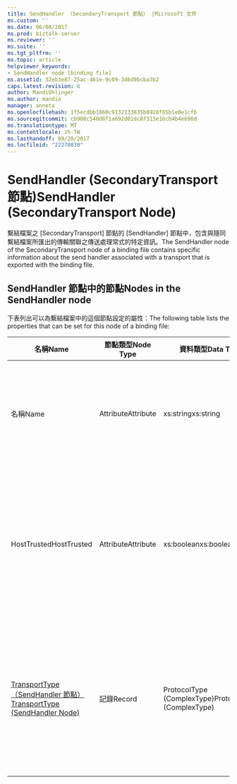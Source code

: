 ```yaml
---
title: SendHandler （SecondaryTransport 節點） |Microsoft 文件
ms.custom: ''
ms.date: 06/08/2017
ms.prod: biztalk-server
ms.reviewer: ''
ms.suite: ''
ms.tgt_pltfrm: ''
ms.topic: article
helpviewer_keywords:
- SendHandler node [binding file]
ms.assetid: 32eb3e87-25ac-461e-9c09-3d6d9bcba3b2
caps.latest.revision: 6
author: MandiOhlinger
ms.author: mandia
manager: anneta
ms.openlocfilehash: 1f5ecdbb1860c9132133835b8928f85b1e0e1cfb
ms.sourcegitcommit: cb908c540d8f1a692d01dc8f313e16cb4b4e696d
ms.translationtype: MT
ms.contentlocale: zh-TW
ms.lasthandoff: 09/20/2017
ms.locfileid: "22270830"
---
```

# <a name="sendhandler-secondarytransport-node"></a><span data-ttu-id="0f973-102">SendHandler (SecondaryTransport 節點)</span><span class="sxs-lookup"><span data-stu-id="0f973-102">SendHandler (SecondaryTransport Node)</span></span>
<span data-ttu-id="0f973-103">繫結檔案之 [SecondaryTransport] 節點的 [SendHandler] 節點中，包含與隨同繫結檔案所匯出的傳輸關聯之傳送處理常式的特定資訊。</span><span class="sxs-lookup"><span data-stu-id="0f973-103">The SendHandler node of the SecondaryTransport node of a binding file contains specific information about the send handler associated with a transport that is exported with the binding file.</span></span>  
  
## <a name="nodes-in-the-sendhandler-node"></a><span data-ttu-id="0f973-104">SendHandler 節點中的節點</span><span class="sxs-lookup"><span data-stu-id="0f973-104">Nodes in the SendHandler node</span></span>  
 <span data-ttu-id="0f973-105">下表列出可以為繫結檔案中的這個節點設定的屬性：</span><span class="sxs-lookup"><span data-stu-id="0f973-105">The following table lists the properties that can be set for this node of a binding file:</span></span>  
  
|<span data-ttu-id="0f973-106">**名稱**</span><span class="sxs-lookup"><span data-stu-id="0f973-106">**Name**</span></span>|<span data-ttu-id="0f973-107">**節點類型**</span><span class="sxs-lookup"><span data-stu-id="0f973-107">**Node Type**</span></span>|<span data-ttu-id="0f973-108">**資料類型**</span><span class="sxs-lookup"><span data-stu-id="0f973-108">**Data Type**</span></span>|<span data-ttu-id="0f973-109">**說明**</span><span class="sxs-lookup"><span data-stu-id="0f973-109">**Description**</span></span>|<span data-ttu-id="0f973-110">**限制**</span><span class="sxs-lookup"><span data-stu-id="0f973-110">**Restrictions**</span></span>|<span data-ttu-id="0f973-111">**註解**</span><span class="sxs-lookup"><span data-stu-id="0f973-111">**Comments**</span></span>|  
|--------------|-------------------|-------------------|---------------------|----------------------|------------------|  
|<span data-ttu-id="0f973-112">名稱</span><span class="sxs-lookup"><span data-stu-id="0f973-112">Name</span></span>|<span data-ttu-id="0f973-113">Attribute</span><span class="sxs-lookup"><span data-stu-id="0f973-113">Attribute</span></span>|<span data-ttu-id="0f973-114">xs:string</span><span class="sxs-lookup"><span data-stu-id="0f973-114">xs:string</span></span>|<span data-ttu-id="0f973-115">指定與傳輸關聯之傳送處理常式的名稱。</span><span class="sxs-lookup"><span data-stu-id="0f973-115">Specifies the name of the send handler associated with the transport.</span></span>|<span data-ttu-id="0f973-116">不需要</span><span class="sxs-lookup"><span data-stu-id="0f973-116">Not required</span></span>|<span data-ttu-id="0f973-117">預設值：空白</span><span class="sxs-lookup"><span data-stu-id="0f973-117">Default value: empty</span></span>|  
|<span data-ttu-id="0f973-118">HostTrusted</span><span class="sxs-lookup"><span data-stu-id="0f973-118">HostTrusted</span></span>|<span data-ttu-id="0f973-119">Attribute</span><span class="sxs-lookup"><span data-stu-id="0f973-119">Attribute</span></span>|<span data-ttu-id="0f973-120">xs:boolean</span><span class="sxs-lookup"><span data-stu-id="0f973-120">xs:boolean</span></span>|<span data-ttu-id="0f973-121">指定與傳送處理常式關聯的主控件是否受到信任。</span><span class="sxs-lookup"><span data-stu-id="0f973-121">Specifies whether the host associated with the send handler is trusted.</span></span>|<span data-ttu-id="0f973-122">Required</span><span class="sxs-lookup"><span data-stu-id="0f973-122">Required</span></span>|<span data-ttu-id="0f973-123">預設值：無</span><span class="sxs-lookup"><span data-stu-id="0f973-123">Default value: none</span></span><br /><br /> <span data-ttu-id="0f973-124">設定為**true**主控件受到信任，否則設為**false**。</span><span class="sxs-lookup"><span data-stu-id="0f973-124">Set to **true** if host is trusted, otherwise set to **false**.</span></span>|  
|[<span data-ttu-id="0f973-125">TransportType （SendHandler 節點）</span><span class="sxs-lookup"><span data-stu-id="0f973-125">TransportType (SendHandler Node)</span></span>](../core/transporttype-sendhandler-node.md)|<span data-ttu-id="0f973-126">記錄</span><span class="sxs-lookup"><span data-stu-id="0f973-126">Record</span></span>|<span data-ttu-id="0f973-127">ProtocolType (ComplexType)</span><span class="sxs-lookup"><span data-stu-id="0f973-127">ProtocolType (ComplexType)</span></span>|<span data-ttu-id="0f973-128">指定傳輸類型，這也是用於此傳送處理常式的配接器名稱。</span><span class="sxs-lookup"><span data-stu-id="0f973-128">Specifies the transport type, which is also the name of the adapter used with this send handler.</span></span>|<span data-ttu-id="0f973-129">Required</span><span class="sxs-lookup"><span data-stu-id="0f973-129">Required</span></span>|<span data-ttu-id="0f973-130">預設值：無</span><span class="sxs-lookup"><span data-stu-id="0f973-130">Default value: none</span></span>|